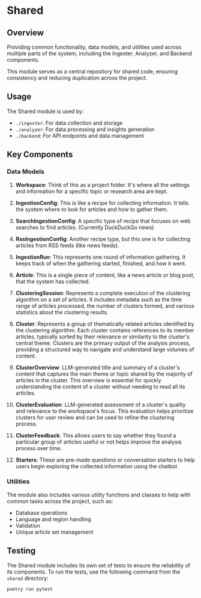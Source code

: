 # Shared

## Overview

Providing common functionality, data models, and utilities used across multiple parts of the system, including the Ingester, Analyzer, and Backend components.

This module serves as a central repository for shared code, ensuring consistency and reducing duplication across the project.

## Usage

The Shared module is used by:

- `./ingester`: For data collection and storage
- `./analyzer`: For data processing and insights generation
- `./backend`: For API endpoints and data management

## Key Components

### Data Models

1. **Workspace**: Think of this as a project folder. It's where all the settings and information for a specific topic or research area are kept.

2. **IngestionConfig**: This is like a recipe for collecting information. It tells the system where to look for articles and how to gather them.

3. **SearchIngestionConfig**: A specific type of recipe that focuses on web searches to find articles. (Currently DuckDuckGo news)

4. **RssIngestionConfig**: Another recipe type, but this one is for collecting articles from RSS feeds (like news feeds).

5. **IngestionRun**: This represents one round of information gathering. It keeps track of when the gathering started, finished, and how it went.

6. **Article**: This is a single piece of content, like a news article or blog post, that the system has collected.

7. **ClusteringSession**: Represents a complete execution of the clustering algorithm on a set of articles. It includes metadata such as the time range of articles processed, the number of clusters formed, and various statistics about the clustering results.

8. **Cluster**: Represents a group of thematically related articles identified by the clustering algorithm. Each cluster contains references to its member articles, typically sorted by their relevance or similarity to the cluster's central theme. Clusters are the primary output of the analysis process, providing a structured way to navigate and understand large volumes of content.

9. **ClusterOverview**: LLM-generated title and summary of a cluster's content that captures the main theme or topic shared by the majority of articles in the cluster. This overview is essential for quickly understanding the content of a cluster without needing to read all its articles.

10. **ClusterEvaluation**: LLM-generated assessment of a cluster's quality and relevance to the workspace's focus. This evaluation helps prioritize clusters for user review and can be used to refine the clustering process.

11. **ClusterFeedback**: This allows users to say whether they found a particular group of articles useful or not helps improve the analysis process over time.

12. **Starters**: These are pre-made questions or conversation starters to help users begin exploring the collected information using the chatbot

### Utilities

The module also includes various utility functions and classes to help with common tasks across the project, such as:

- Database operations
- Language and region handling
- Validation
- Unique article set management

## Testing

The Shared module includes its own set of tests to ensure the reliability of its components. To run the tests, use the following command from the `shared` directory:

```
poetry run pytest
```